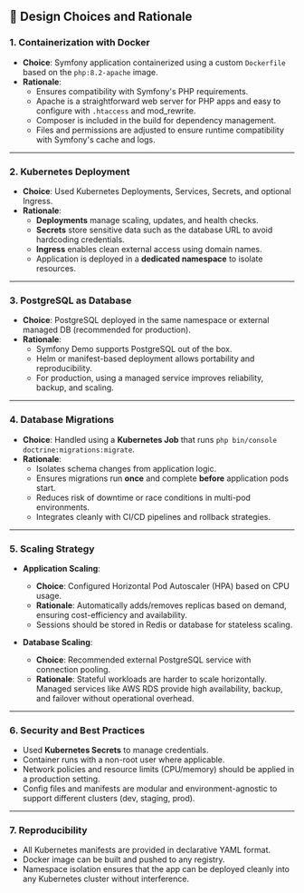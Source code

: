 ## 📄 Design Choices and Rationale

### 1. **Containerization with Docker**
- **Choice**: Symfony application containerized using a custom `Dockerfile` based on the `php:8.2-apache` image.
- **Rationale**: 
  - Ensures compatibility with Symfony's PHP requirements.
  - Apache is a straightforward web server for PHP apps and easy to configure with `.htaccess` and mod_rewrite.
  - Composer is included in the build for dependency management.
  - Files and permissions are adjusted to ensure runtime compatibility with Symfony's cache and logs.

---

### 2. **Kubernetes Deployment**
- **Choice**: Used Kubernetes Deployments, Services, Secrets, and optional Ingress.
- **Rationale**:
  - **Deployments** manage scaling, updates, and health checks.
  - **Secrets** store sensitive data such as the database URL to avoid hardcoding credentials.
  - **Ingress** enables clean external access using domain names.
  - Application is deployed in a **dedicated namespace** to isolate resources.

---

### 3. **PostgreSQL as Database**
- **Choice**: PostgreSQL deployed in the same namespace or external managed DB (recommended for production).
- **Rationale**:
  - Symfony Demo supports PostgreSQL out of the box.
  - Helm or manifest-based deployment allows portability and reproducibility.
  - For production, using a managed service improves reliability, backup, and scaling.

---

### 4. **Database Migrations**
- **Choice**: Handled using a **Kubernetes Job** that runs `php bin/console doctrine:migrations:migrate`.
- **Rationale**:
  - Isolates schema changes from application logic.
  - Ensures migrations run **once** and complete **before** application pods start.
  - Reduces risk of downtime or race conditions in multi-pod environments.
  - Integrates cleanly with CI/CD pipelines and rollback strategies.

---

### 5. **Scaling Strategy**
- **Application Scaling**:
  - **Choice**: Configured Horizontal Pod Autoscaler (HPA) based on CPU usage.
  - **Rationale**: Automatically adds/removes replicas based on demand, ensuring cost-efficiency and availability.
  - Sessions should be stored in Redis or database for stateless scaling.

- **Database Scaling**:
  - **Choice**: Recommended external PostgreSQL service with connection pooling.
  - **Rationale**: Stateful workloads are harder to scale horizontally. Managed services like AWS RDS provide high availability, backup, and failover without operational overhead.

---

### 6. **Security and Best Practices**
- Used **Kubernetes Secrets** to manage credentials.
- Container runs with a non-root user where applicable.
- Network policies and resource limits (CPU/memory) should be applied in a production setting.
- Config files and manifests are modular and environment-agnostic to support different clusters (dev, staging, prod).

---

### 7. **Reproducibility**
- All Kubernetes manifests are provided in declarative YAML format.
- Docker image can be built and pushed to any registry.
- Namespace isolation ensures that the app can be deployed cleanly into any Kubernetes cluster without interference.
